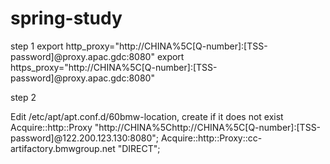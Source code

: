 # spring-study

step 1
export http_proxy="http://CHINA%5C[Q-number]:[TSS-password]@proxy.apac.gdc:8080"
export https_proxy="http://CHINA%5C[Q-number]:[TSS-password]@proxy.apac.gdc:8080"

step 2

Edit /etc/apt/apt.conf.d/60bmw-location, create if it does not exist
Acquire::http::Proxy "http://CHINA%5Chttp://CHINA%5C[Q-number]:[TSS-password]@122.200.123.130:8080";
Acquire::http::Proxy::cc-artifactory.bmwgroup.net "DIRECT";

